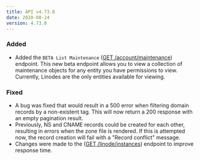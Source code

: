 ```yaml
---
title: API v4.73.0
date: 2020-08-24
version: 4.73.0
---
```


### Added

- Added the `BETA List Maintenance` ([GET /account/maintenance](/docs/api/account/#maintenance-list)) endpoint. This new beta endpoint allows you to view a collection of maintenance objects for any entity you have permissions to view. Currently, Linodes are the only entities available for viewing.

### Fixed

- A bug was fixed that would result in a 500 error when filtering domain records by a non-existent tag. This will now return a 200 response with an empty pagination result.
- Previously, NS and CNAME records could be created for each other, resulting in errors when the zone file is rendered. If this is attempted now, the record creation will fail with a "Record conflict" message.
- Changes were made to the ([GET /linode/instances](/docs/api/linode-instances/#linodes-list)) endpoint to improve response time.